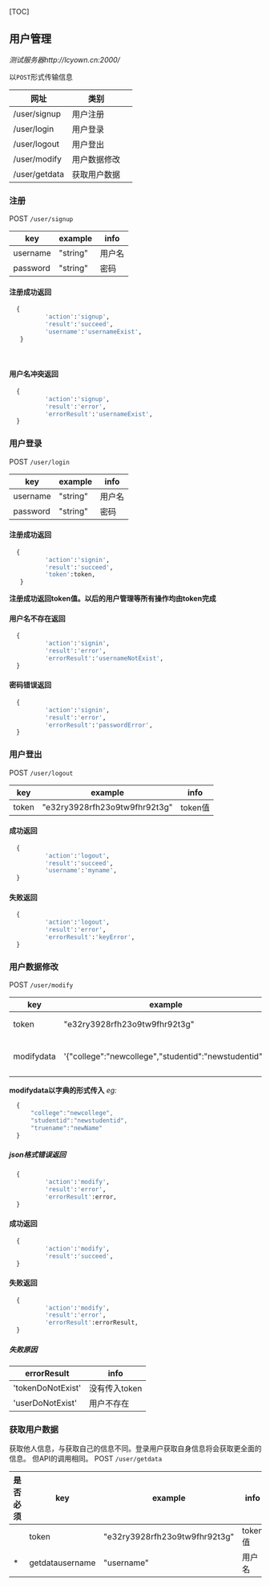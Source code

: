[TOC]

## 用户管理

*测试服务器http://lcyown.cn:2000/*

以`POST`形式传输信息



| 网址            | 类别     |      |
| ------------- | ------ | ---- |
| /user/signup  | 用户注册   |      |
| /user/login   | 用户登录   |      |
| /user/logout  | 用户登出   |      |
| /user/modify  | 用户数据修改 |      |
| /user/getdata | 获取用户数据 |      |

### 注册

POST `/user/signup`

| key      | example  | info |
| -------- | -------- | ---- |
| username | "string" | 用户名  |
| password | "string" | 密码   |

#### 注册成功返回

```python
  {
          'action':'signup',
          'result':'succeed',
          'username':'usernameExist',
   }
```

  ​

#### 用户名冲突返回

```python
  {
          'action':'signup',
          'result':'error',
          'errorResult':'usernameExist',
  }
```

### 用户登录
POST `/user/login`

| key      | example  | info |
| -------- | -------- | ---- |
| username | "string" | 用户名  |
| password | "string" | 密码   |

#### 注册成功返回

```python
  {
          'action':'signin',
          'result':'succeed',
          'token':token,
   }
```

**注册成功返回token值。以后的用户管理等所有操作均由token完成**

#### 用户名不存在返回

```python
  {
          'action':'signin',
          'result':'error',
          'errorResult':'usernameNotExist',
  }
```

#### 密码错误返回

```python
  {
          'action':'signin',
          'result':'error',
          'errorResult':'passwordError',
  }
```

  ### 用户登出

  ​POST `/user/logout`

| key   | example                       | info   |
| ----- | ----------------------------- | ------ |
| token | "e32ry3928rfh23o9tw9fhr92t3g" | token值 |

#### 成功返回

```python
  {
          'action':'logout',
          'result':'succeed',
          'username':'myname',
  }
```

#### 失败返回

```python
  {
          'action':'logout',
          'result':'error',
          'errorResult':'keyError',
  }
```

  ### 用户数据修改

  ​POST `/user/modify`

| key        | example                                  | info   |
| ---------- | ---------------------------------------- | ------ |
| token      | "e32ry3928rfh23o9tw9fhr92t3g"            | token值 |
| modifydata | '{"college":"newcollege","studentid":"newstudentid"}' | 修改的数据  |
**modifydata以字典的形式传入**
*eg:*
```javascript
  {
      "college":"newcollege",
      "studentid":"newstudentid",
      "truename":"newName"
  }
```
##### json格式错误返回
```python
  {
          'action':'modify',
          'result':'error',
          'errorResult':error,
  }
```
#### 成功返回

```python
  {
          'action':'modify',
          'result':'succeed',
  }
```

#### 失败返回

```python
  {
          'action':'modify',
          'result':'error',
          'errorResult':errorResult,
  }
```
##### 失败原因
| errorResult       | info      |
| ----------------- | --------- |
| 'tokenDoNotExist' | 没有传入token |
| 'userDoNotExist'  | 用户不存在     |

### 获取用户数据
获取他人信息，与获取自己的信息不同。登录用户获取自身信息将会获取更全面的信息。
但API的调用相同。
  ​POST `/user/getdata`

| 是否必须 | key             | example                       | info   |
| ---- | --------------- | ----------------------------- | ------ |
|      | token           | "e32ry3928rfh23o9tw9fhr92t3g" | token值 |
| *    | getdatausername | "username"                    | 用户名    |